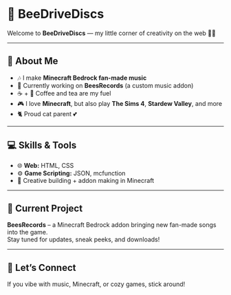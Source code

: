 # 🎵 BeeDriveDiscs

Welcome to **BeeDriveDiscs** — my little corner of creativity on the web 🐝✨  

---

## 🌟 About Me  
- 🎶 I make **Minecraft Bedrock fan-made music**  
- 📀 Currently working on **BeesRecords** (a custom music addon)  
- ☕ + 🍵 Coffee and tea are my fuel  
- 🎮 I love **Minecraft**, but also play **The Sims 4**, **Stardew Valley**, and more  
- 🐈 Proud cat parent 💕  

---

## 💻 Skills & Tools  
- 🌐 **Web:** HTML, CSS  
- ⚙️ **Game Scripting:** JSON, mcfunction  
- 🎨 Creative building + addon making in Minecraft  

---

## 🐝 Current Project  
**BeesRecords** – a Minecraft Bedrock addon bringing new fan-made songs into the game.  
Stay tuned for updates, sneak peeks, and downloads!  

---

## 💌 Let’s Connect  
If you vibe with music, Minecraft, or cozy games, stick around!  

